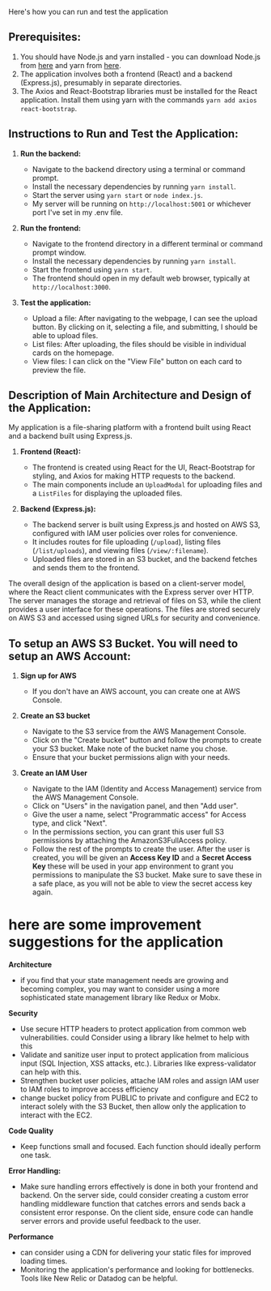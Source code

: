  Here's how you can run and test the application

## Prerequisites:

1. You should have Node.js and yarn installed - you can download Node.js from [here](https://nodejs.org/) and yarn from [here](https://yarnpkg.com/).
2. The application involves both a frontend (React) and a backend (Express.js), presumably in separate directories.
3. The Axios and React-Bootstrap libraries must be installed for the React application. Install them using yarn with the commands `yarn add axios react-bootstrap`.

## Instructions to Run and Test the Application:

1. **Run the backend:**
   - Navigate to the backend directory using a terminal or command prompt.
   - Install the necessary dependencies by running `yarn install`.
   - Start the server using `yarn start` or `node index.js`.
   - My server will be running on `http://localhost:5001` or whichever port I've set in my .env file.

2. **Run the frontend:**
   - Navigate to the frontend directory in a different terminal or command prompt window.
   - Install the necessary dependencies by running `yarn install`.
   - Start the frontend using `yarn start`.
   - The frontend should open in my default web browser, typically at `http://localhost:3000`.

3. **Test the application:**
   - Upload a file: After navigating to the webpage, I can see the upload button. By clicking on it, selecting a file, and submitting, I should be able to upload files.
   - List files: After uploading, the files should be visible in individual cards on the homepage.
   - View files: I can click on the "View File" button on each card to preview the file.

## Description of Main Architecture and Design of the Application:

My application is a file-sharing platform with a frontend built using React and a backend built using Express.js. 

1. **Frontend (React):**
   - The frontend is created using React for the UI, React-Bootstrap for styling, and Axios for making HTTP requests to the backend.
   - The main components include an `UploadModal` for uploading files and a `ListFiles` for displaying the uploaded files.

2. **Backend (Express.js):**
   - The backend server is built using Express.js and hosted on AWS S3, configured with IAM user policies over roles for convenience.
   - It includes routes for file uploading (`/upload`), listing files (`/list/uploads`), and viewing files (`/view/:filename`).
   - Uploaded files are stored in an S3 bucket, and the backend fetches and sends them to the frontend.

The overall design of the application is based on a client-server model, where the React client communicates with the Express server over HTTP. The server manages the storage and retrieval of files on S3, while the client provides a user interface for these operations. The files are stored securely on AWS S3 and accessed using signed URLs for security and convenience.

## To setup an AWS S3 Bucket. You will need to setup an AWS Account:

1. **Sign up for AWS**

    - If you don't have an AWS account, you can create one at AWS Console.
2. **Create an S3 bucket**

    - Navigate to the S3 service from the AWS Management Console.
    - Click on the "Create bucket" button and follow the prompts to create your S3 bucket. Make note of the bucket name you chose.
    - Ensure that your bucket permissions align with your needs.
3. **Create an IAM User**

    - Navigate to the IAM (Identity and Access Management) service from the AWS Management Console.
    - Click on "Users" in the navigation panel, and then "Add user".
    - Give the user a name, select "Programmatic access" for Access type, and click "Next".
    - In the permissions section, you can grant this user full S3 permissions by attaching the AmazonS3FullAccess policy.
    - Follow the rest of the prompts to create the user. After the user is created, you will be given an **Access Key ID** and a **Secret Access Key** these will be used in your app environment to grant you permissions to manipulate the S3 bucket. Make sure to save these in a safe place, as you will not be able to view the secret access key again.


# here are some improvement suggestions for the application
**Architecture**
   - if you find that your state management needs are growing and becoming complex, you may want to consider using a more sophisticated state management library like Redux or Mobx.

**Security**
   - Use secure HTTP headers to protect application from common web vulnerabilities. could Consider using a library like helmet to help with this
   - Validate and sanitize user input to protect  application from malicious input (SQL Injection, XSS attacks, etc.). Libraries like express-validator can help with this.
   - Strengthen bucket user policies, attache IAM roles and assign IAM user to IAM roles to improve access efficiency
   - change bucket policy from PUBLIC to private and configure and EC2 to interact solely with the S3 Bucket, then allow only the application to interact with the EC2.

**Code Quality**
   - Keep functions small and focused. Each function should ideally perform one task.

**Error Handling:**
   - Make sure handling errors effectively is done in both your frontend and backend. On the server side, could consider creating a custom error handling middleware function that catches errors and sends back a consistent error response. On the client side, ensure code can handle server errors and provide useful feedback to the user.
   
**Performance**
   - can consider using a CDN for delivering your static files for improved loading times.
   - Monitoring the application's performance and looking for bottlenecks. Tools like New Relic or Datadog can be helpful.